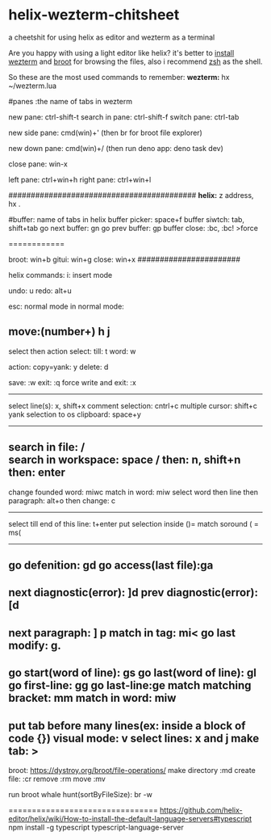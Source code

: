 # helix-wezterm-chitsheet
a cheetshit for using helix as editor and wezterm as a terminal 

Are you happy with using a light editor like helix? it's better to [install wezterm](https://wezfurlong.org/wezterm/installation.html) 
and [broot](https://dystroy.org/broot/install/) for browsing the files, also i recommend [zsh](https://ohmyz.sh/#install) as the shell.

So these are the most used commands to remember:
**wezterm:**
hx ~/wezterm.lua

#panes :the name of tabs in wezterm

new pane: ctrl-shift-t
search in pane: ctrl-shift-f
switch pane: ctrl-tab

new side pane: cmd(win)+'
(then br for broot file explorer)

new down pane: cmd(win)+/
(then run deno app: deno task dev)

close pane: win-x

left pane: ctrl+win+h
right pane: ctrl+win+l


##########################################
**helix:**
z address,
hx .


#buffer: name of tabs in helix
buffer picker: space+f
buffer siwtch: tab, shift+tab
go next buffer: gn
go prev buffer: gp
buffer close: :bc, :bc! >force

============

broot: win+b
gitui: win+g
close: win+x
#######################

helix commands:
i: insert mode

undo: u
redo: alt+u

esc: normal mode 
 in normal mode:

move:(number+) h j
-------------------

select then action
 select:
  till: t
  word: w

 action:
   copy=yank: y
   delete: d

save: :w
exit: :q
force write and exit: :x

----------------
select line(s): x, shift+x
comment selection: cntrl+c
multiple cursor:   shift+c
yank selection to os clipboard: space+y

-----------------

search in file: /  
search in workspace: space /
then: n, shift+n
then: enter
---------------

change founded word: miwc
match in word: miw
select word then line then paragraph: alt+o
then change: c

--------------
select till end of this line: t+enter
put selection inside ()= match soround ( = ms(

--------
go defenition: gd
go access(last file):ga
--------
next diagnostic(error): ]d 
prev diagnostic(error): [d 
-----

next paragraph: ] p
match in tag: mi<
go last modify: g.
---------

go start(word of line): gs
go last(word of line): gl
go first-line: gg
go last-line:ge
match matching bracket: mm
match in word: miw
---------------
put tab before many lines(ex: inside a block of code {})
visual mode: v
select lines: x and j
make tab: >  
-------------
broot:
https://dystroy.org/broot/file-operations/
make directory  :md <name>
create file: :cr <filename>
remove :rm
move :mv

run broot whale hunt(sortByFileSize): br -w 


================================
https://github.com/helix-editor/helix/wiki/How-to-install-the-default-language-servers#typescript
npm install -g typescript typescript-language-server
